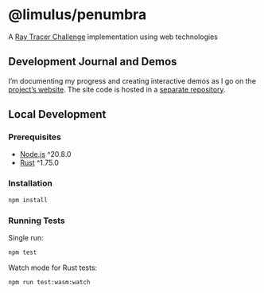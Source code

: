 # @limulus/penumbra

A [Ray Tracer Challenge](https://pragprog.com/titles/jbtracer/the-ray-tracer-challenge/)
implementation using web technologies

## Development Journal and Demos

I’m documenting my progress and creating interactive demos as I go on the [project’s
website]. The site code is hosted in a [separate repository].

[project’s website]: https://limulus.net/penumbra/
[separate repository]: https://github.com/limulus/penumbra-www/

## Local Development

### Prerequisites

- [Node.js](https://nodejs.org/) ^20.8.0
- [Rust](https://www.rust-lang.org/) ^1.75.0

### Installation

```sh
npm install
```

### Running Tests

Single run:

```sh
npm test
```

Watch mode for Rust tests:

```sh
npm run test:wasm:watch
```
